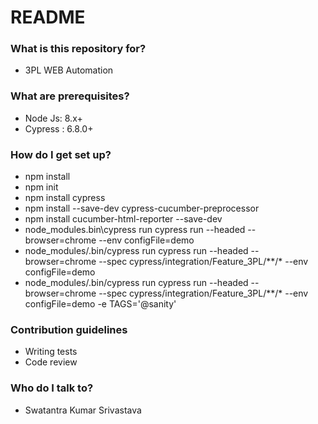 # README #

### What is this repository for? ###

* 3PL WEB Automation

### What are prerequisites? ###

* Node Js: 8.x+
* Cypress : 6.8.0+


### How do I get set up? ###

* npm install
* npm init
* npm install cypress
* npm install --save-dev cypress-cucumber-preprocessor
* npm install cucumber-html-reporter --save-dev
* node_modules\.bin\cypress run cypress run --headed --browser=chrome --env configFile=demo
* node_modules/.bin/cypress run cypress run --headed --browser=chrome --spec cypress/integration/Feature_3PL/**/*  --env configFile=demo
* node_modules/.bin/cypress run cypress run --headed --browser=chrome --spec cypress/integration/Feature_3PL/**/*  --env configFile=demo -e TAGS='@sanity'


### Contribution guidelines ###

* Writing tests
* Code review

### Who do I talk to? ###

* Swatantra Kumar Srivastava

